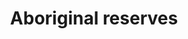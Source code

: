 ---
title: Aboriginal reserves
longTitle: 'Aboriginal reserves'
tags:
- gccommon
usedFor:
- "[[Indigenous reserves]]"
---